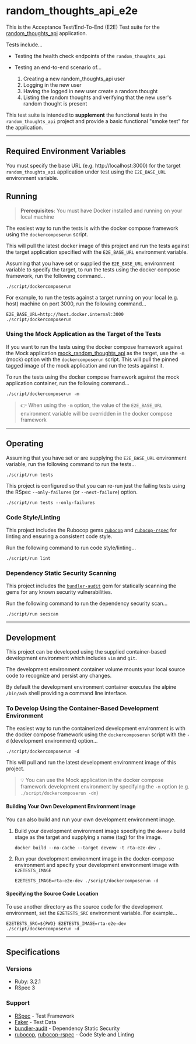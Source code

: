 # random_thoughts_api_e2e

This is the Acceptance Test/End-To-End (E2E) Test suite for the
[random_thoughts_api](https://github.com/brianjbayer/random_thoughts_api)
application.

Tests include...
* Testing the health check endpoints of the
  `random_thoughts_api`

* Testing an end-to-end scenario of...
  1. Creating a new random_thoughts_api user
  2. Logging in the new user
  3. Having the logged in new user create a random thought
  4. Listing the random thoughts and verifying that the new
     user's random thought is present

This test suite is intended to **supplement** the functional
tests in the `random_thoughts_api` project and provide a
basic functional "smoke test" for the application.

---

## Required Environment Variables
You must specify the base URL (e.g. http://localhost:3000) for
the target `random_thoughts_api` application under test using the
`E2E_BASE_URL` environment variable.

## Running

> **Prerequisites**: You must have Docker installed and
> running on your local machine

The easiest way to run the tests is with the docker compose
framework using the `dockercomposerun` script.

This will pull the latest docker image of this project and run
the tests against the target application specified with the
`E2E_BASE_URL` environment variable.

Assuming that you have set or supplied the `E2E_BASE_URL`
environment variable to specify the target, to run the tests
using the docker compose framework, run the following command...
```
./script/dockercomposerun
```

For example, to run the tests against a target running on your
local (e.g. host) machine on port 3000, run the following
command...
```
E2E_BASE_URL=http://host.docker.internal:3000 ./script/dockercomposerun
```

### Using the Mock Application as the Target of the Tests
If you want to run the tests using the docker compose framework
against the Mock application
[mock_random_thoughts_api](https://github.com/brianjbayer/mock_random_thoughts_api)
as the target, use the `-m` (mock) option with the
`dockercomposerun` script.  This will pull the pinned tagged
image of the mock application and run the tests against it.

To run the tests using the docker compose framework against the
mock application container, run the following command...
```
./script/dockercomposerun -m
```

> :point_right: When using the `-m` option, the value of the
> `E2E_BASE_URL` environment variable will be overridden
> in the docker compose framework

---

## Operating
Assuming that you have set or are supplying the `E2E_BASE_URL`
environment variable, run the following command to run the tests...
```
./script/run tests
```

This project is configured so that you can re-run just the
failing tests using the RSpec `--only-failures` (or
`--next-failure`) option.
```
./script/run tests --only-failures
```

### Code Style/Linting
This project includes the Rubocop gems
[`rubocop`](https://github.com/rubocop/rubocop) and
[`rubocop-rspec`](https://github.com/rubocop/rubocop-rspec)
for linting and ensuring a consistent code style.

Run the following command to run code style/linting...
```
./script/run lint
```

### Dependency Static Security Scanning
This project includes the
[`bundler-audit`](https://github.com/rubysec/bundler-audit)
gem for statically scanning the gems for any known security
vulnerabilities.

Run the following command to run the dependency security scan...
```
./script/run secscan
```

---
## Development
This project can be developed using the supplied container-based
development environment which includes `vim` and `git`.

The development environment container volume mounts your local source
code to recognize and persist any changes.

By default the development environment container executes the alpine
`/bin/ash` shell providing a command line interface.

### To Develop Using the Container-Based Development Environment
The easiest way to run the containerized development environment is with
the docker compose framework using the `dockercomposerun` script with the
`-d` (development environment) option...
```
./script/dockercomposerun -d
```

This will pull and run the latest development environment image of this
project.

> :bulb: You can use the Mock application in the docker compose
> framework development environment by specifying the `-m`
> option (e.g. `./script/dockercomposerun -dm`)

#### Building Your Own Development Environment Image
You can also build and run your own development environment image.

1. Build your development environment image specifying the `devenv` build
   stage as the target and supplying a name (tag) for the image.
   ```
   docker build --no-cache --target devenv -t rta-e2e-dev .
   ```

2. Run your development environment image in the docker-compose
   environment and specify your development environment image
   with `E2ETESTS_IMAGE`
   ```
   E2ETESTS_IMAGE=rta-e2e-dev ./script/dockercomposerun -d
   ```

#### Specifying the Source Code Location
To use another directory as the source code for the development
environment, set the `E2ETESTS_SRC` environment variable.
For example...
```
E2ETESTS_SRC=${PWD} E2ETESTS_IMAGE=rta-e2e-dev ./script/dockercomposerun -d
```

---

## Specifications
### Versions
* Ruby: 3.2.1
* RSpec 3

### Support
* [RSpec](http://rspec.info/) - Test Framework
* [Faker](https://github.com/faker-ruby/faker) - Test Data
* [bundler-audit](https://github.com/rubysec/bundler-audit) - Dependency
  Static Security
* [rubocop](https://github.com/rubocop/rubocop),
  [rubocop-rspec](https://github.com/rubocop/rubocop-rspec) - Code Style
  and Linting
